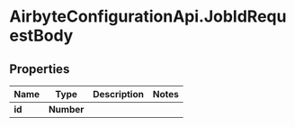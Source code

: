 # AirbyteConfigurationApi.JobIdRequestBody

## Properties

Name | Type | Description | Notes
------------ | ------------- | ------------- | -------------
**id** | **Number** |  | 


